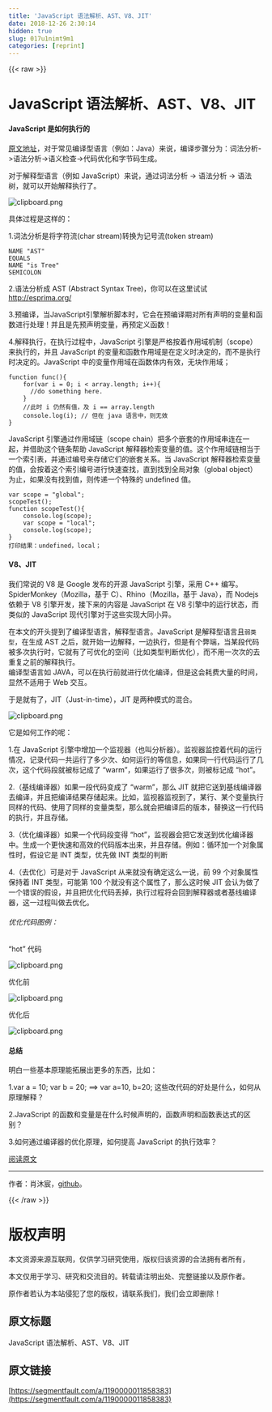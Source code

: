 ```yaml
---
title: 'JavaScript 语法解析、AST、V8、JIT' 
date: 2018-12-26 2:30:14
hidden: true
slug: 017u1nimt9m1
categories: [reprint]
---
```


{{< raw >}}

                    
<h1 id="articleHeader0">JavaScript 语法解析、AST、V8、JIT</h1>
<h4>JavaScript 是如何执行的</h4>
<p><a href="https://github.com/cheogo/learn-javascript" rel="nofollow noreferrer" target="_blank">原文地址</a>，对于常见编译型语言（例如：Java）来说，编译步骤分为：词法分析-&gt;语法分析-&gt;语义检查-&gt;代码优化和字节码生成。</p>
<p>对于解释型语言（例如 JavaScript）来说，通过词法分析 -&gt; 语法分析 -&gt; 语法树，就可以开始解释执行了。</p>
<p><span class="img-wrap"><img data-src="/img/bVXU4c?w=678&amp;h=363" src="https://static.alili.tech/img/bVXU4c?w=678&amp;h=363" alt="clipboard.png" title="clipboard.png" style="cursor: pointer; display: inline;"></span></p>
<p>具体过程是这样的：  </p>
<p>1.词法分析是将字符流(char stream)转换为记号流(token stream)</p>
<div class="widget-codetool" style="display:none;">
      <div class="widget-codetool--inner">
      <span class="selectCode code-tool" data-toggle="tooltip" data-placement="top" title="" data-original-title="全选"></span>
      <span type="button" class="copyCode code-tool" data-toggle="tooltip" data-placement="top" data-clipboard-text="NAME &quot;AST&quot;  
EQUALS  
NAME &quot;is Tree&quot;  
SEMICOLON " title="" data-original-title="复制"></span>
      <span type="button" class="saveToNote code-tool" data-toggle="tooltip" data-placement="top" title="" data-original-title="放进笔记"></span>
      </div>
      </div><pre class="hljs sqf"><code><span class="hljs-built_in">NAME</span> <span class="hljs-string">"AST"</span>  
EQUALS  
<span class="hljs-built_in">NAME</span> <span class="hljs-string">"is Tree"</span>  
SEMICOLON </code></pre>
<p>2.语法分析成 AST (Abstract Syntax Tree)，你可以在这里试试 <a href="http://esprima.org/demo/parse.html#" rel="nofollow noreferrer" target="_blank">http://esprima.org/</a>  </p>
<p>3.预编译，当JavaScript引擎解析脚本时，它会在预编译期对所有声明的变量和函数进行处理！并且是先预声明变量，再预定义函数！</p>
<p>4.解释执行，在执行过程中，JavaScript 引擎是严格按着作用域机制（scope）来执行的，并且 JavaScript 的变量和函数作用域是在定义时决定的，而不是执行时决定的。JavaScript 中的变量作用域在函数体内有效，无块作用域；</p>
<div class="widget-codetool" style="display:none;">
      <div class="widget-codetool--inner">
      <span class="selectCode code-tool" data-toggle="tooltip" data-placement="top" title="" data-original-title="全选"></span>
      <span type="button" class="copyCode code-tool" data-toggle="tooltip" data-placement="top" data-clipboard-text="function func(){
    for(var i = 0; i < array.length; i++){  
      //do something here.  
    }
    //此时 i 仍然有值，及 i == array.length  
    console.log(i); // 但在 java 语言中，则无效
}" title="" data-original-title="复制"></span>
      <span type="button" class="saveToNote code-tool" data-toggle="tooltip" data-placement="top" title="" data-original-title="放进笔记"></span>
      </div>
      </div><pre class="javascript hljs"><code class="javascript"><span class="hljs-function"><span class="hljs-keyword">function</span> <span class="hljs-title">func</span>(<span class="hljs-params"></span>)</span>{
    <span class="hljs-keyword">for</span>(<span class="hljs-keyword">var</span> i = <span class="hljs-number">0</span>; i &lt; array.length; i++){  
      <span class="hljs-comment">//do something here.  </span>
    }
    <span class="hljs-comment">//此时 i 仍然有值，及 i == array.length  </span>
    <span class="hljs-built_in">console</span>.log(i); <span class="hljs-comment">// 但在 java 语言中，则无效</span>
}</code></pre>
<p>JavaScript 引擎通过作用域链（scope chain）把多个嵌套的作用域串连在一起，并借助这个链条帮助 JavaScript 解释器检索变量的值。这个作用域链相当于一个索引表，并通过编号来存储它们的嵌套关系。当 JavaScript 解释器检索变量的值，会按着这个索引编号进行快速查找，直到找到全局对象（global object）为止，如果没有找到值，则传递一个特殊的 undefined 值。</p>
<div class="widget-codetool" style="display:none;">
      <div class="widget-codetool--inner">
      <span class="selectCode code-tool" data-toggle="tooltip" data-placement="top" title="" data-original-title="全选"></span>
      <span type="button" class="copyCode code-tool" data-toggle="tooltip" data-placement="top" data-clipboard-text="var scope = &quot;global&quot;;
scopeTest();
function scopeTest(){  
    console.log(scope);  
    var scope = &quot;local&quot;;  
    console.log(scope); 
}
打印结果：undefined，local；" title="" data-original-title="复制"></span>
      <span type="button" class="saveToNote code-tool" data-toggle="tooltip" data-placement="top" title="" data-original-title="放进笔记"></span>
      </div>
      </div><pre class="javascript hljs"><code class="javascript"><span class="hljs-keyword">var</span> scope = <span class="hljs-string">"global"</span>;
scopeTest();
<span class="hljs-function"><span class="hljs-keyword">function</span> <span class="hljs-title">scopeTest</span>(<span class="hljs-params"></span>)</span>{  
    <span class="hljs-built_in">console</span>.log(scope);  
    <span class="hljs-keyword">var</span> scope = <span class="hljs-string">"local"</span>;  
    <span class="hljs-built_in">console</span>.log(scope); 
}
打印结果：<span class="hljs-literal">undefined</span>，local；</code></pre>
<h4>V8、JIT</h4>
<p>我们常说的 V8 是 Google 发布的开源 JavaScript 引擎，采用 C++ 编写。SpiderMonkey（Mozilla，基于 C）、Rhino（Mozilla，基于 Java），而 Nodejs 依赖于 V8 引擎开发，接下来的内容是 JavaScript 在 V8 引擎中的运行状态，而类似的 JavaScript 现代引擎对于这些实现大同小异。</p>
<p>在本文的开头提到了编译型语言，解释型语言。JavaScript 是解释型语言且<code>弱类型</code>，在生成 AST 之后，就开始一边解释，一边执行，但是有个弊端，当某段代码被多次执行时，它就有了可优化的空间（比如类型判断优化），而不用一次次的去重复之前的解释执行。<br>编译型语言如 JAVA，可以在执行前就进行优化编译，但是这会耗费大量的时间，显然不适用于 Web 交互。</p>
<p>于是就有了，JIT（Just-in-time），JIT 是两种模式的混合。</p>
<p><span class="img-wrap"><img data-src="/img/bVXU4d?w=422&amp;h=119" src="https://static.alili.tech/img/bVXU4d?w=422&amp;h=119" alt="clipboard.png" title="clipboard.png" style="cursor: pointer; display: inline;"></span></p>
<p>它是如何工作的呢：</p>
<p>1.在 JavaScript 引擎中增加一个监视器（也叫分析器）。监视器监控着代码的运行情况，记录代码一共运行了多少次、如何运行的等信息，如果同一行代码运行了几次，这个代码段就被标记成了 “warm”，如果运行了很多次，则被标记成 “hot”。</p>
<p>2.（基线编译器）如果一段代码变成了 “warm”，那么 JIT 就把它送到基线编译器去编译，并且把编译结果存储起来。比如，监视器监视到了，某行、某个变量执行同样的代码、使用了同样的变量类型，那么就会把编译后的版本，替换这一行代码的执行，并且存储。</p>
<p>3.（优化编译器）如果一个代码段变得 “hot”，监视器会把它发送到优化编译器中。生成一个更快速和高效的代码版本出来，并且存储。例如：循环加一个对象属性时，假设它是 INT 类型，优先做 INT 类型的判断</p>
<p>4.（去优化）可是对于 JavaScript 从来就没有确定这么一说，前 99 个对象属性保持着 INT 类型，可能第 100 个就没有这个属性了，那么这时候 JIT 会认为做了一个错误的假设，并且把优化代码丢掉，执行过程将会回到解释器或者基线编译器，这一过程叫做去优化。</p>
<h6>优化代码图例：</h6>
<p>“hot” 代码</p>
<p><span class="img-wrap"><img data-src="/img/bVKnOy?w=500&amp;h=257" src="https://static.alili.tech/img/bVKnOy?w=500&amp;h=257" alt="clipboard.png" title="clipboard.png" style="cursor: pointer; display: inline;"></span></p>
<p>优化前</p>
<p><span class="img-wrap"><img data-src="/img/bVKnOB?w=500&amp;h=323" src="https://static.alili.tech/img/bVKnOB?w=500&amp;h=323" alt="clipboard.png" title="clipboard.png" style="cursor: pointer; display: inline;"></span></p>
<p>优化后</p>
<p><span class="img-wrap"><img data-src="/img/bVKnOA?w=500&amp;h=318" src="https://static.alili.tech/img/bVKnOA?w=500&amp;h=318" alt="clipboard.png" title="clipboard.png" style="cursor: pointer; display: inline;"></span></p>
<h4>总结</h4>
<p>明白一些基本原理能拓展出更多的东西，比如：</p>
<p>1.var a = 10; var b = 20; ==&gt; var a=10, b=20; 这些改代码的好处是什么，如何从原理解释？</p>
<p>2.JavaScript 的函数和变量是在什么时候声明的，函数声明和函数表达式的区别？</p>
<p>3.如何通过编译器的优化原理，如何提高 JavaScript 的执行效率？  </p>
<p><a href="https://github.com/cheogo/learn-javascript" rel="nofollow noreferrer" target="_blank">阅读原文</a></p>
<hr>
<p>作者：肖沐宸，<a href="https://github.com/cheogo/learn-javascript" rel="nofollow noreferrer" target="_blank">github</a>。</p>

                
{{< /raw >}}

# 版权声明
本文资源来源互联网，仅供学习研究使用，版权归该资源的合法拥有者所有，

本文仅用于学习、研究和交流目的。转载请注明出处、完整链接以及原作者。

原作者若认为本站侵犯了您的版权，请联系我们，我们会立即删除！

## 原文标题
JavaScript 语法解析、AST、V8、JIT

## 原文链接
[https://segmentfault.com/a/1190000011858383](https://segmentfault.com/a/1190000011858383)

